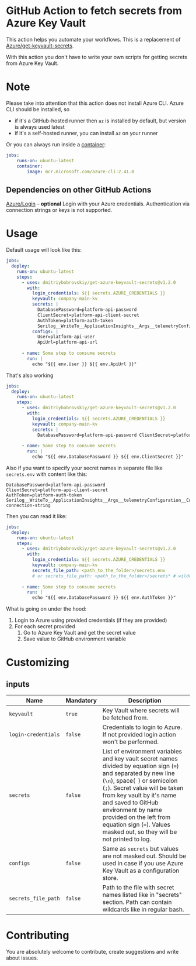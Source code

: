 # GitHub Action to fetch secrets from Azure Key Vault
This action helps you automate your workflows.
This is a replacement of [Azure/get-keyvault-secrets](https://github.com/Azure/get-keyvault-secrets).

With this action you don't have to write your own scripts for getting secrets from Azure Key Vault.

# Note
Please take into attention that this action does not install Azure CLI.
Azure CLI should be installed, so 
* if it's a GitHub-hosted runner then `az` is installed by default, but version is always used latest
* if it's a self-hosted runner, you can install `az` on your runner

Or you can always run inside a [container](https://docs.github.com/en/actions/using-jobs/running-jobs-in-a-container):
```yaml
jobs:
    runs-on: ubuntu-latest
    container:
        image: mcr.microsoft.com/azure-cli:2.41.0
```
## Dependencies on other GitHub Actions
[Azure/Login](https://github.com/Azure/login) – **optional** Login with your Azure credentials. Authentication via connection strings or keys is not supported.

# Usage
Default usage will look like this:
```yaml
jobs:
  deploy:
    runs-on: ubuntu-latest
    steps:
      - uses: dmitriybobrovskiy/get-azure-keyvault-secrets@v1.2.0
        with:
          login_credentials: ${{ secrets.AZURE_CREDENTIALS }}
          keyvault: company-main-kv
          secrets: |
            DatabasePassword=platform-api-password
            ClientSecret=platform-api-client-secret
            AuthToken=platform-auth-token
            Serilog__WriteTo__ApplicationInsights__Args__telemetryConfiguration__ConnectionString=ai-connection-string
          configs: |
            User=platform-api-user
            ApiUrl=platform-api-url
        
      - name: Some step to consume secrets
        run: |
          echo "${{ env.User }} ${{ env.ApiUrl }}"
```
That's also working
```yaml
jobs:
  deploy:
    runs-on: ubuntu-latest
    steps:
      - uses: dmitriybobrovskiy/get-azure-keyvault-secrets@v1.2.0
        with:
          login_credentials: ${{ secrets.AZURE_CREDENTIALS }}
          keyvault: company-main-kv
          secrets: |
            DatabasePassword=platform-api-password ClientSecret=platform-api-client-secret
        
      - name: Some step to consume secrets
        run: |
          echo "${{ env.DatabasePassword }} ${{ env.ClientSecret }}"
```
Also if you want to specify your secret names in separate file like `secrets.env` with content like this:
```env
DatabasePassword=platform-api-password
ClientSecret=platform-api-client-secret
AuthToken=platform-auth-token
Serilog__WriteTo__ApplicationInsights__Args__telemetryConfiguration__ConnectionString=ai-connection-string
```
Then you can read it like:
```yaml
jobs:
  deploy:
    runs-on: ubuntu-latest
    steps:
      - uses: dmitriybobrovskiy/get-azure-keyvault-secrets@v1.2.0
        with:
          login_credentials: ${{ secrets.AZURE_CREDENTIALS }}
          keyvault: company-main-kv
          secrets_file_path: <path_to_the_folder>/secrets.env
          # or secrets_file_path: <path_to_the_folder>/secrets* # wildcard works as well
        
      - name: Some step to consume secrets
        run: |
          echo "${{ env.DatabasePassword }} ${{ env.AuthToken }}"
```
What is going on under the hood:
1. Login to Azure using provided credentials (if they are provided)
2. For each secret provided
   1. Go to Azure Key Vault and get the secret value
   2. Save value to GitHub environment variable

# Customizing
## inputs
| Name                | Mandatory | Description                                                                                                                                                                                                                                                                                                                                                   |
| ------------------- | --------- | ------------------------------------------------------------------------------------------------------------------------------------------------------------------------------------------------------------------------------------------------------------------------------------------------------------------------------------------------------------- |
| `keyvault`          | `true`    | Key Vault where secrets will be fetched from.                                                                                                                                                                                                                                                                                                                 |
| `login-credentials` | `false`   | Credentials to login to Azure. If not provided login action won't be performed.                                                                                                                                                                                                                                                                               |
| `secrets`           | `false`   | List of environment variables and key vault secret names divided by equation sign (`=`) and separated by new line (`\n`), space(` `) or semicolon (`;`). Secret value will be taken from key vault by it's name and saved to GitHub environment by name provided on the left from equation sign (`=`). Values masked out, so they will be not printed to log. |
| `configs`           | `false`   | Same as `secrets` but values are not masked out. Should be used in case if you use Azure Key Vault as a configuration store.                                                                                                                                                                                                                                  |
| `secrets_file_path` | `false`   | Path to the file with secret names listed like in "secrets" section. Path can contain wildcards like in regular bash.                                                                                                                                                                                                                                         |

# Contributing
You are absolutely welcome to contribute, create suggestions and write about issues.